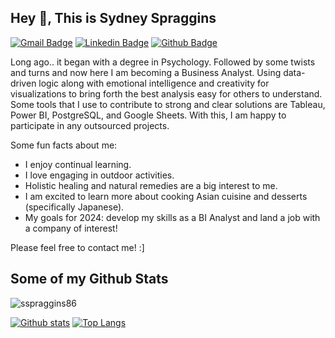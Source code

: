 ## Hey 👋, This is Sydney Spraggins
[![Gmail Badge](https://img.shields.io/badge/-sspraggins86@gmail.com-c14438?style=flat&logo=Gmail&logoColor=white&link=mailto:sspraggins86@yahoo.com)](mailto:sspraggins86@yahoo.com) 
[![Linkedin Badge](https://img.shields.io/badge/-www.linkedin.com/in/sspraggins-0072b1?style=flat&logo=Linkedin&logoColor=white&link=https://www.linkedin.com/in/www.linkedin.com/in/sspraggins/)](https://www.linkedin.com/in/www.linkedin.com/in/sspraggins/) [![Github Badge](https://img.shields.io/badge/-sspraggins86-grey?style=flat&logo=github&logoColor=white&link=https://github.com/sspraggins86/)](https://www.github.com/sspraggins86/) <p align='left'>Long ago.. it began with a degree in Psychology. Followed by some twists and turns and now here I am becoming a Business Analyst. Using data-driven logic along with emotional intelligence and creativity for visualizations to bring forth the best analysis easy for others to understand. Some tools that I use to contribute to strong and clear solutions are Tableau, Power BI, PostgreSQL, and Google Sheets. With this, I am happy to participate in any outsourced projects.

Some fun facts about me:

- I enjoy continual learning.
- I love engaging in outdoor activities.
- Holistic healing and natural remedies are a big interest to me.
- I am excited to learn more about cooking Asian cuisine and desserts (specifically Japanese).
- My goals for 2024: develop my skills as a BI Analyst and land a job with a company of interest!

Please feel free to contact me! :] 
## Some of my Github Stats
<p align=left> <img src=https://komarev.com/ghpvc/?username=sspraggins86 alt=sspraggins86 /> </p>

[![Github stats](https://github-readme-stats.vercel.app/api?username=sspraggins86&show_icons=true&include_all_commits=true)](https://github.com/sspraggins86/github-readme-stats)
[![Top Langs](https://github-readme-stats.vercel.app/api/top-langs/?username=sspraggins86&layout=compact)](https://github.com/sspraggins86/github-readme-stats)
